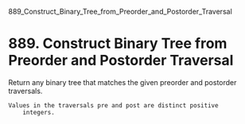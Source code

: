 889_Construct_Binary_Tree_from_Preorder_and_Postorder_Traversal
# 889. Construct Binary Tree from Preorder and Postorder Traversal

Return any binary tree that matches the given preorder and postorder traversals.

    Values in the traversals pre and post are distinct positive
        integers.